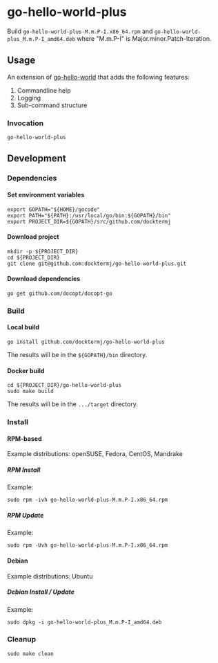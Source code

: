 # go-hello-world-plus

Build `go-hello-world-plus-M.m.P-I.x86_64.rpm`
and   `go-hello-world-plus_M.m.P-I_amd64.deb`
where "M.m.P-I" is Major.minor.Patch-Iteration.

## Usage

An extension of 
[go-hello-world](https://github.com/docktermj/go-hello-world)
that adds the following features:

1. Commandline help
1. Logging
1. Sub-command structure

### Invocation

```console
go-hello-world-plus
```

## Development

### Dependencies

#### Set environment variables

```console
export GOPATH="${HOME}/gocode"
export PATH="${PATH}:/usr/local/go/bin:${GOPATH}/bin"
export PROJECT_DIR=${GOPATH}/src/github.com/docktermj
```

#### Download project

```console
mkdir -p ${PROJECT_DIR}
cd ${PROJECT_DIR}
git clone git@github.com:docktermj/go-hello-world-plus.git
```

#### Download dependencies

```console
go get github.com/docopt/docopt-go
```

### Build

#### Local build

```console
go install github.com/docktermj/go-hello-world-plus
```

The results will be in the `${GOPATH}/bin` directory.

#### Docker build

```console
cd ${PROJECT_DIR}/go-hello-world-plus
sudo make build
```

The results will be in the `.../target` directory.

### Install

#### RPM-based

Example distributions: openSUSE, Fedora, CentOS, Mandrake

##### RPM Install

Example:

```console
sudo rpm -ivh go-hello-world-plus-M.m.P-I.x86_64.rpm
```

##### RPM Update

Example: 

```console
sudo rpm -Uvh go-hello-world-plus-M.m.P-I.x86_64.rpm
```

#### Debian

Example distributions: Ubuntu

##### Debian Install / Update

Example:

```console
sudo dpkg -i go-hello-world-plus_M.m.P-I_amd64.deb
```

### Cleanup

```console
sudo make clean
```

